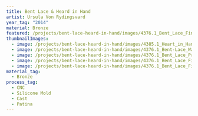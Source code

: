 ```yaml
---
title: Bent Lace & Heard in Hand
artist: Ursula Von Rydingsvard
year_tag: "2014"
material: Bronze
featured: /projects/bent-lace-heard-in-hand/images/4376.1_Bent_Lace_Final_022.jpeg
thumbnailImages:
  - image: /projects/bent-lace-heard-in-hand/images/4385.1_Heart_in_Hand_Mold_Process_6.jpeg
  - image: /projects/bent-lace-heard-in-hand/images/4376.1_Bent-Lace_Wax_03.jpeg
  - image: /projects/bent-lace-heard-in-hand/images/4376.1_Bent_Lace_Process_07.jpeg
  - image: /projects/bent-lace-heard-in-hand/images/4376.1_Bent_Lace_Final_031.jpeg
  - image: /projects/bent-lace-heard-in-hand/images/4376.1_Bent_Lace_Final_011.jpeg
material_tag:
  - Bronze
process_tag:
  - CNC
  - Silicone Mold
  - Cast
  - Patina
---
```

